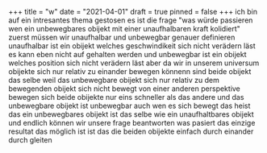 +++
title = "w"
date = "2021-04-01"
draft = true
pinned = false
+++
ich bin auf ein intresantes thema gestosen es ist die frage "was würde passieren wen ein unbewegbares obijekt mit einer unaufhalbaren kraft kolidiert" zuerst müssen wir unaufhalbar und unbewegbar genauer definieren unaufhalbar ist ein obijekt welches geschwindikeit sich nicht verädern läst es kann eben nicht auf gehalten werden und unbewegbar ist ein obijekt welches position sich nicht verädern läst aber da wir in unserem universum obijekte sich nur relativ zu einander bewegen könnenn sind beide obijekt das selbe weil das unbewegbare obijekt sich nur relativ zu dem bewegenden obijekt sich nicht bewegt von einer anderen perspektive bewegen sich beide obijekte nur eins schneller als das andere und das unbewegbare obijekt ist unbewegbar auch wen es sich bewegt das heist das ein unbewegbares obijekt ist das selbe wie ein unaufhaltbares obijekt und endlich können wir unsere frage beantworten was pasiert das einzige resultat das möglich ist ist das die beiden obijekte einfach durch einander durch gleiten